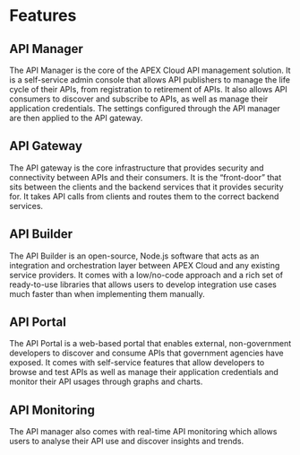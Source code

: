 # Features

## API Manager

The API Manager is the core of the APEX Cloud API management solution. It is a self-service admin console that allows API publishers to manage the life cycle of their APIs, from registration to retirement of APIs. It also allows API consumers to discover and subscribe to APIs, as well as manage their application credentials. The settings configured through the API manager are then applied to the API gateway.

## API Gateway

The API gateway is the core infrastructure that provides security and connectivity between APIs and their consumers. It is the “front-door” that sits between the clients and the backend services that it provides security for. It takes API calls from clients and routes them to the correct backend services.

## API Builder

The API Builder is an open-source, Node.js software that acts as an integration and orchestration layer between APEX Cloud and any existing service providers. It comes with a low/no-code approach and a rich set of ready-to-use libraries that allows users to develop integration use cases much faster than when implementing them manually.

## API Portal

The API Portal is a web-based portal that enables external, non-government developers to discover and consume APIs that government agencies have exposed. It comes with self-service features that allow developers to browse and test APIs as well as manage their application credentials and monitor their API usages through graphs and charts.

## API Monitoring

The API manager also comes with real-time API monitoring which allows users to analyse their API use and discover insights and trends.